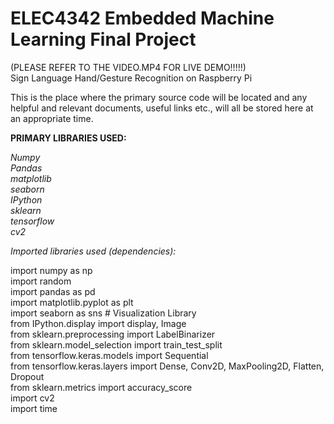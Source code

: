 # ELEC4342 Embedded Machine Learning Final Project 
(PLEASE REFER TO THE VIDEO.MP4 FOR LIVE DEMO!!!!!)<br />
Sign Language Hand/Gesture Recognition on Raspberry Pi 

This is the place where the primary source code will be located and any helpful and relevant documents, useful links etc., will all be stored here at an appropriate time. 

**PRIMARY LIBRARIES USED:** 

*Numpy*<br />
*Pandas*<br />
*matplotlib*<br />
*seaborn*<br />
*IPython*<br />
*sklearn*<br />
*tensorflow*<br />
*cv2*<br />

*Imported libraries used (dependencies):*<br /> 

import numpy as np<br />
import random<br />
import pandas as pd<br />
import matplotlib.pyplot as plt<br />
import seaborn as sns # Visualization Library<br />
from IPython.display import display, Image<br />
from sklearn.preprocessing import LabelBinarizer<br />
from sklearn.model_selection import train_test_split<br />
from tensorflow.keras.models import Sequential<br />
from tensorflow.keras.layers import Dense, Conv2D, MaxPooling2D, Flatten, Dropout<br />
from sklearn.metrics import accuracy_score<br />
import cv2<br />
import time<br />







